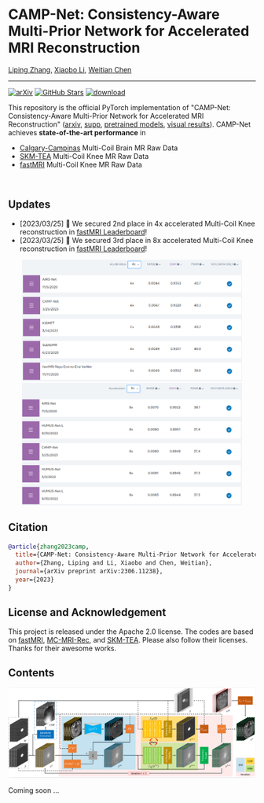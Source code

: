 # CAMP-Net: Consistency-Aware Multi-Prior Network for Accelerated MRI Reconstruction
[Liping Zhang](https://lpzhang.github.io), [Xiaobo Li](https://scholar.google.com/citations?user=bP5Zb_kAAAAJ&hl=zh-CN), [Weitian Chen](http://www.diir.cuhk.edu.hk/profile/chen-weitian)

---

[![arXiv](https://img.shields.io/badge/arXiv-Paper-<COLOR>.svg)](https://arxiv.org/abs/2306.11238)
[![GitHub Stars](https://img.shields.io/github/stars/lpzhang/CAMP-Net?style=social)](https://github.com/lpzhang/CAMP-Net)
[![download](https://img.shields.io/github/downloads/lpzhang/CAMP-Net/total.svg)](https://github.com/lpzhang/CAMP-Net/releases)

This repository is the official PyTorch implementation of "CAMP-Net: Consistency-Aware Multi-Prior Network for Accelerated MRI Reconstruction" ([arxiv](https://arxiv.org/abs/2306.11238), [supp](https://github.com/lpzhang/CAMP-Net/releases), [pretrained models](https://github.com/lpzhang/CAMP-Net/releases), [visual results](https://github.com/lpzhang/CAMP-Net/releases)). CAMP-Net achieves **state-of-the-art performance** in
- [Calgary-Campinas](https://sites.google.com/view/calgary-campinas-dataset/home) Multi-Coil Brain MR Raw Data
- [SKM-TEA](https://github.com/StanfordMIMI/skm-tea) Multi-Coil Knee MR Raw Data
- [fastMRI](https://fastmri.med.nyu.edu/) Multi-Coil Knee MR Raw Data

</br>

## Updates
- [2023/03/25] 🥈 We secured 2nd place in 4x accelerated Multi-Coil Knee reconstruction in [fastMRI Leaderboard](https://web.archive.org/web/20230324102125mp_/https://fastmri.org/leaderboards)!
- [2023/03/25] 🥉 We secured 3rd place in 8x accelerated Multi-Coil Knee reconstruction in [fastMRI Leaderboard](https://web.archive.org/web/20230324102125mp_/https://fastmri.org/leaderboards)!

<p align="center">
<img width="448" src="assets/fastmri-leaderboard-4x-top5.png"> <img width="448" src="assets/fastmri-leaderboard-8x-top5.png">
</p>

## Citation
```bibtex
@article{zhang2023camp,
  title={CAMP-Net: Consistency-Aware Multi-Prior Network for Accelerated MRI Reconstruction},
  author={Zhang, Liping and Li, Xiaobo and Chen, Weitian},
  journal={arXiv preprint arXiv:2306.11238},
  year={2023}
}
```

## License and Acknowledgement
This project is released under the Apache 2.0 license. The codes are based on [fastMRI](https://github.com/facebookresearch/fastMRI), [MC-MRI-Rec](https://github.com/rmsouza01/MC-MRI-Rec), and [SKM-TEA](https://github.com/StanfordMIMI/skm-tea). Please also follow their licenses. Thanks for their awesome works.

## Contents
<p align="center">
<img width="1024" src="assets/overall-architecture-camp-net.png">
</p>

Coming soon ...

